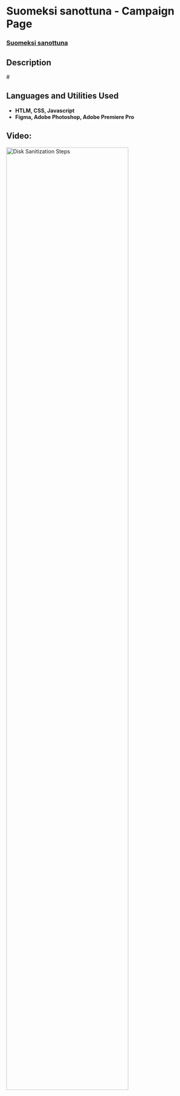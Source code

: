 <h1>Suomeksi sanottuna - Campaign Page</h1>

 ### [Suomeksi sanottuna](https://users.aalto.fi/~komulaa5/index.html)

<h2>Description</h2>
#
<br />


<h2>Languages and Utilities Used</h2>

- <b>HTLM, CSS, Javascript</b> 
- <b>Figma, Adobe Photoshop, Adobe Premiere Pro</b>


<h2>Video:</h2>

<img src="https://i.imgur.com/62TgaWL.png" height="80%" width="80%" alt="Disk Sanitization Steps"/>
<br />
<br />


<!--
 ```diff
- text in red
+ text in green
! text in orange
# text in gray
@@ text in purple (and bold)@@
```
--!>
